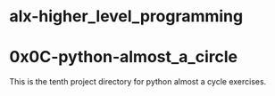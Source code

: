 # alx-higher_level_programming

# 0x0C-python-almost_a_circle
This is the tenth project directory for python almost a cycle exercises.
